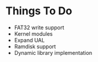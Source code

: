# Things To Do

- FAT32 write support
- Kernel modules
- Expand UAL
- Ramdisk support
- Dynamic library implementation
